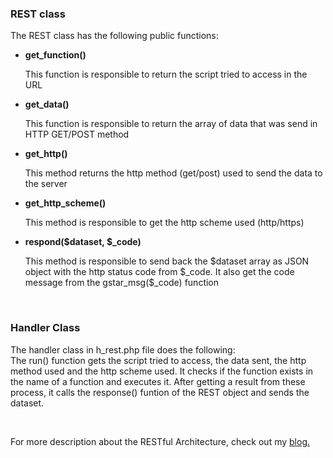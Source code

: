 <h3>REST class</h3>
<p>The REST class has the following public functions:</p>
<ul>
<li><strong>get_function()</strong><p>This function is responsible to return the script tried to access in the URL</p></li>
<li><strong>get_data()</strong><p>This function is responsible to return the array of data that was send in HTTP GET/POST method</p></li>
<li><strong>get_http()</strong><p>This method returns the http method (get/post) used to send the data to the server</p></li>
<li><strong>get_http_scheme()</strong><p>This method is responsible to get the http scheme used (http/https)</p></li>
<li><strong>respond($dataset, $_code)</strong><p>This method is responsible to send back the $dataset array as JSON object with the http status code from $_code. It also get the code message from the gstar_msg($_code) function</p></li>
</ul>
<br/>
<h3>Handler Class</h3>
<p>The handler class in h_rest.php file does the following:<br>The run() function gets the script tried to access, the data sent, the http method used and the http scheme used. It checks if the function exists in the name of a function and executes it. After getting a result from these process, it calls the response() funtion of the REST object and sends the dataset.</p>
<br/>
<p>For more description about the RESTful Architecture, check out my <a href="http://sudocoding.xyz/restfull-implementation-using-php/" target="_blank" >blog.</a></p>
